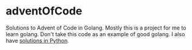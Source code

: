 adventOfCode
============

Solutions to Advent of Code in Golang. Mostly this is a project for me to learn golang. Don't take this code as an example of good golang. I also have [solutions in Python](https://github.com/rhgrant10/advent-of-code_python).
